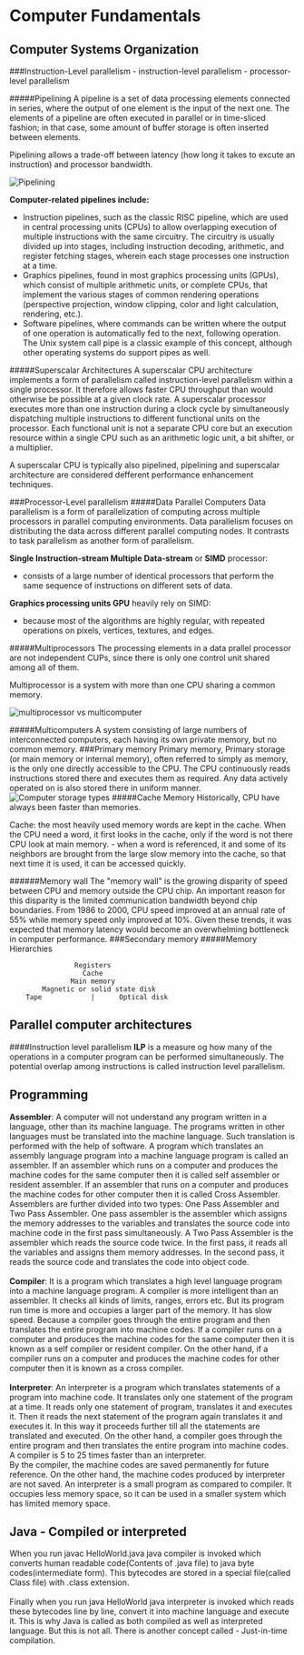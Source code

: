 Computer Fundamentals
==

Computer Systems Organization
--
###Instruction-Level parallelism
    - instruction-level parallelism
    - processor-level parallelism

#####Pipelining
A pipeline is a set of data processing elements connected in series, where the output of one element is the input of the next one. The elements of a pipeline are often executed in parallel or in time-sliced fashion; in that case, some amount of buffer storage is often inserted between elements.

Pipelining allows a trade-off between latency (how long it takes to excute an instruction) and processor bandwidth.

![Pipelining](files/pipeline.png "figure 2-4")

**Computer-related pipelines include:**
- Instruction pipelines, such as the classic RISC pipeline, which are used in central processing units (CPUs) to allow overlapping execution of multiple instructions with the same circuitry. The circuitry is usually divided up into stages, including instruction decoding, arithmetic, and register fetching stages, wherein each stage processes one instruction at a time.
- Graphics pipelines, found in most graphics processing units (GPUs), which consist of multiple arithmetic units, or complete CPUs, that implement the various stages of common rendering operations (perspective projection, window clipping, color and light calculation, rendering, etc.).
- Software pipelines, where commands can be written where the output of one operation is automatically fed to the next, following operation. The Unix system call pipe is a classic example of this concept, although other operating systems do support pipes as well.

#####Superscalar Architectures
A superscalar CPU architecture implements a form of parallelism called instruction-level parallelism within a single processor. It therefore allows faster CPU throughput than would otherwise be possible at a given clock rate. A superscalar processor executes more than one instruction during a clock cycle by simultaneously dispatching multiple instructions to different functional units on the processor. Each functional unit is not a separate CPU core but an execution resource within a single CPU such as an arithmetic logic unit, a bit shifter, or a multiplier.

A superscalar CPU is typically also pipelined, pipelining and superscalar architecture are considered defferent performance enhancement techniques.

###Processor-Level parallelism
#####Data Parallel Computers
Data parallelism is a form of parallelization of computing across multiple processors in parallel computing environments. Data parallelism focuses on distributing the data across different parallel computing nodes. It contrasts to task parallelism as another form of parallelism.

**Single Instruction-stream Multiple Data-stream** or **SIMD** processor: 
- consists of a large number of identical processors that perform the same sequence of instructions on different sets of data. 

**Graphics processing units GPU** heavily rely on SIMD:
- because most of the algorithms are highly regular, with repeated operations on pixels, vertices, textures, and edges.

#####Multiprocessors
The processing elements in a data prallel processor are not independent CUPs, since there is only one control unit shared among all of them.

Multiprocessor is a system with more than one CPU sharing a common memory.

![multiprocessor vs multicomputer](files/multiprocom.png)

#####Multicomputers
A system consisting of large numbers of interconnected computers, each having its own private memory, but no common memory.
###Primary memory
Primary memory, Primary storage (or main memory or internal memory), often referred to simply as memory, is the only one directly accessible to the CPU. The CPU continuously reads instructions stored there and executes them as required. Any data actively operated on is also stored there in uniform manner.
![](files/computerstorages.png "Computer storage types")
#####Cache Memory
Historically, CPU have always been faster than memories. 

Cache: the most heavily used memory words are kept in the cache. When the CPU need a word, it first looks in the cache, only if the word is not there CPU look at main memory.
    - when a word is referenced, it and some of its neighbors are brought from the large slow memory into the cache, so that next time it is used, it can be accessed quickly.

######Memory wall
The "memory wall" is the growing disparity of speed between CPU and memory outside the CPU chip. An important reason for this disparity is the limited communication bandwidth beyond chip boundaries. From 1986 to 2000, CPU speed improved at an annual rate of 55% while memory speed only improved at 10%. Given these trends, it was expected that memory latency would become an overwhelming bottleneck in computer performance.
###Secondary memory
#####Memory Hierarchies
```
                Registers
                  Cache
               Main memory
        Magnetic or solid state disk
    Tape            |      Optical disk
```

Parallel computer architectures
--

####Instruction level parallelism
**ILP** is a measure og how many of the operations in a computer program can be performed simultaneously. The potential overlap among instructions is called instruction level parallelism.

Programming
--
**Assembler**: A computer will not understand any program written in a language, other than its machine language. The programs written in other languages must be translated into the machine language. Such translation is performed with the help of software. A program which translates an assembly language program into a machine language program is called an assembler. If an assembler which runs on a computer and produces the machine codes for the same computer then it is called self assembler or resident assembler. If an assembler that runs on a computer and produces the machine codes for other computer then it is called Cross Assembler.<br>
Assemblers are further divided into two types: One Pass Assembler and Two Pass Assembler. One pass assembler is the assembler which assigns the memory addresses to the variables and translates the source code into machine code in the first pass simultaneously. A Two Pass Assembler is the assembler which reads the source code twice. In the first pass, it reads all the variables and assigns them memory addresses. In the second pass, it reads the source code and translates the code into object code.<br><br>
**Compiler**: It is a program which translates a high level language program into a machine language program. A compiler is more intelligent than an assembler. It checks all kinds of limits, ranges, errors etc. But its program run time is more and occupies a larger part of the memory. It has slow speed. Because a compiler goes through the entire program and then translates the entire program into machine codes. If a compiler runs on a computer and produces the machine codes for the same computer then it is known as a self compiler or resident compiler. On the other hand, if a compiler runs on a computer and produces the machine codes for other computer then it is known as a cross compiler.<br><br>
**Interpreter**: An interpreter is a program which translates statements of a program into machine code. It translates only one statement of the program at a time. It reads only one statement of program, translates it and executes it. Then it reads the next statement of the program again translates it and executes it. In this way it proceeds further till all the statements are translated and executed. On the other hand, a compiler goes through the entire program and then translates the entire program into machine codes. A compiler is 5 to 25 times faster than an interpreter.<br>
By the compiler, the machine codes are saved permanently for future reference. On the other hand, the machine codes produced by interpreter are not saved. An interpreter is a small program as compared to compiler. It occupies less memory space, so it can be used in a smaller system which has limited memory space.


Java - Compiled or interpreted
---

When you run javac HelloWorld.java java compiler is invoked which converts human readable code(Contents of .java file) to java byte codes(intermediate form). This bytecodes are stored in a special file(called Class file) with .class extension.<br><br>
Finally when you run java HelloWorld java interpreter is invoked which reads these bytecodes line by line, convert it into machine language and execute it.
This is why Java is called as both compiled as well as interpreted language. But this is not all. There is another concept called - Just-in-time compilation.
